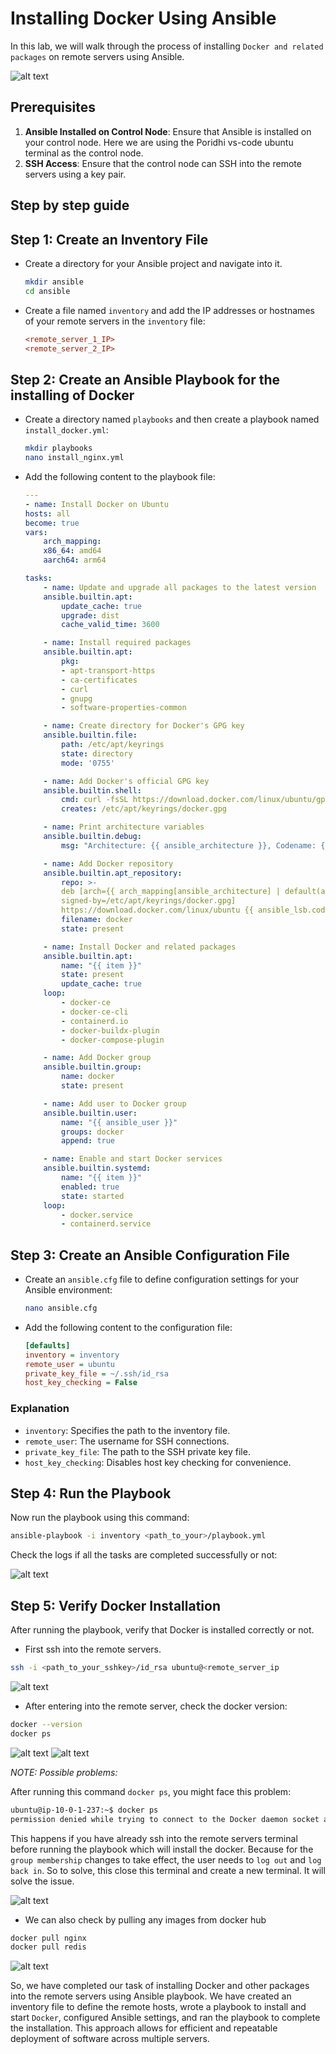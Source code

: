 # Installing Docker Using Ansible

In this lab, we will walk through the process of installing `Docker and related packages` on remote servers using Ansible.

![alt text](https://github.com/Konami33/Ansible-Labs/raw/main/lab%2004/images/image-6.png)


## Prerequisites

1. **Ansible Installed on Control Node**: Ensure that Ansible is installed on your control node. Here we are using the Poridhi vs-code ubuntu terminal as the control node.
2. **SSH Access**: Ensure that the control node can SSH into the remote servers using a key pair.

## Step by step guide

## Step 1: Create an Inventory File

- Create a directory for your Ansible project and navigate into it.

  ```sh
  mkdir ansible
  cd ansible
  ```

- Create a file named `inventory` and add the IP addresses or hostnames of your remote servers in the `inventory` file:

  ```ini
  <remote_server_1_IP>
  <remote_server_2_IP>
  ```

## Step 2: Create an Ansible Playbook for the installing of Docker
- Create a directory named `playbooks` and then create a playbook named `install_docker.yml`:

  ```sh
  mkdir playbooks
  nano install_nginx.yml
  ```

- Add the following content to the playbook file:

    ```yml
    ---
    - name: Install Docker on Ubuntu
    hosts: all
    become: true
    vars:
        arch_mapping:
        x86_64: amd64
        aarch64: arm64

    tasks:
        - name: Update and upgrade all packages to the latest version
        ansible.builtin.apt:
            update_cache: true
            upgrade: dist
            cache_valid_time: 3600

        - name: Install required packages
        ansible.builtin.apt:
            pkg:
            - apt-transport-https
            - ca-certificates
            - curl
            - gnupg
            - software-properties-common

        - name: Create directory for Docker's GPG key
        ansible.builtin.file:
            path: /etc/apt/keyrings
            state: directory
            mode: '0755'

        - name: Add Docker's official GPG key
        ansible.builtin.shell:
            cmd: curl -fsSL https://download.docker.com/linux/ubuntu/gpg | gpg --dearmor --output /etc/apt/keyrings/docker.gpg
            creates: /etc/apt/keyrings/docker.gpg

        - name: Print architecture variables
        ansible.builtin.debug:
            msg: "Architecture: {{ ansible_architecture }}, Codename: {{ ansible_lsb.codename }}"

        - name: Add Docker repository
        ansible.builtin.apt_repository:
            repo: >-
            deb [arch={{ arch_mapping[ansible_architecture] | default(ansible_architecture) }}
            signed-by=/etc/apt/keyrings/docker.gpg]
            https://download.docker.com/linux/ubuntu {{ ansible_lsb.codename }} stable
            filename: docker
            state: present

        - name: Install Docker and related packages
        ansible.builtin.apt:
            name: "{{ item }}"
            state: present
            update_cache: true
        loop:
            - docker-ce
            - docker-ce-cli
            - containerd.io
            - docker-buildx-plugin
            - docker-compose-plugin

        - name: Add Docker group
        ansible.builtin.group:
            name: docker
            state: present

        - name: Add user to Docker group
        ansible.builtin.user:
            name: "{{ ansible_user }}"
            groups: docker
            append: true

        - name: Enable and start Docker services
        ansible.builtin.systemd:
            name: "{{ item }}"
            enabled: true
            state: started
        loop:
            - docker.service
            - containerd.service
    ```
## Step 3: Create an Ansible Configuration File

- Create an `ansible.cfg` file to define configuration settings for your Ansible environment:

    ```sh
    nano ansible.cfg
    ```

- Add the following content to the configuration file:

    ```ini
    [defaults]
    inventory = inventory
    remote_user = ubuntu
    private_key_file = ~/.ssh/id_rsa
    host_key_checking = False
    ```
### Explanation

- `inventory`: Specifies the path to the inventory file.
- `remote_user`: The username for SSH connections.
- `private_key_file`: The path to the SSH private key file.
- `host_key_checking`: Disables host key checking for convenience.

## Step 4: Run the Playbook

Now run the playbook using this command:

```sh
ansible-playbook -i inventory <path_to_your>/playbook.yml
```
Check the logs if all the tasks are completed successfully or not:

![alt text](https://github.com/Konami33/Ansible-Labs/raw/main/lab%2004/images/image-3.png)

## Step 5: Verify Docker Installation

After running the playbook, verify that Docker is installed correctly or not.
- First ssh into the remote servers.

```sh
ssh -i <path_to_your_sshkey>/id_rsa ubuntu@<remote_server_ip
```

![alt text](https://github.com/Konami33/Ansible-Labs/raw/main/lab%2004/images/image-1.png)

- After entering into the remote server, check the docker version:

```sh
docker --version
docker ps
```

![alt text](https://github.com/Konami33/Ansible-Labs/raw/main/lab%2004/images/image.png)
![alt text](https://github.com/Konami33/Ansible-Labs/raw/main/lab%2004/images/image-4.png)


*NOTE: Possible problems:*

After running this command `docker ps`, you might face this problem:

```sh
ubuntu@ip-10-0-1-237:~$ docker ps
permission denied while trying to connect to the Docker daemon socket at unix:///var/run/docker.sock: Get "http://%2Fvar%2Frun%2Fdocker.sock/v1.46/containers/json": dial unix /var/run/docker.sock: connect: permission denied
```

This happens if you have already ssh into the remote servers terminal before running the playbook which will install the docker. Because for the `group membership` changes to take effect, the user needs to `log out` and `log back in`. So to solve, this close this terminal and create a new terminal. It will solve the issue.

![alt text](https://github.com/Konami33/Ansible-Labs/raw/main/lab%2004/images/image-5.png)

- We can also check by pulling any images from docker hub

```sh
docker pull nginx
docker pull redis
```

![alt text](https://github.com/Konami33/Ansible-Labs/raw/main/lab%2004/images/image-2.png)

So, we have completed our task of installing Docker and other packages into the remote servers using Ansible playbook. We have created an inventory file to define the remote hosts, wrote a playbook to install and start `Docker`, configured Ansible settings, and ran the playbook to complete the installation. This approach allows for efficient and repeatable deployment of software across multiple servers.